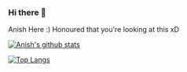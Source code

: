### Hi there 👋

Anish Here :) 
Honoured that you're looking at this xD

[![Anish's github stats](https://github-readme-stats.vercel.app/api?username=z404)](https://github.com/anuraghazra/github-readme-stats)

[![Top Langs](https://github-readme-stats.vercel.app/api/top-langs/?username=z404&langs_count=20)](https://github.com/anuraghazra/github-readme-stats)
<!--
**z404/z404** is a ✨ _special_ ✨ repository because its `README.md` (this file) appears on your GitHub profile.

Here are some ideas to get you started:

- 🔭 I’m currently working on ...
- 🌱 I’m currently learning ...
- 👯 I’m looking to collaborate on ...
- 🤔 I’m looking for help with ...
- 💬 Ask me about ...
- 📫 How to reach me: ...
- 😄 Pronouns: ...
- ⚡ Fun fact: ...
-->
